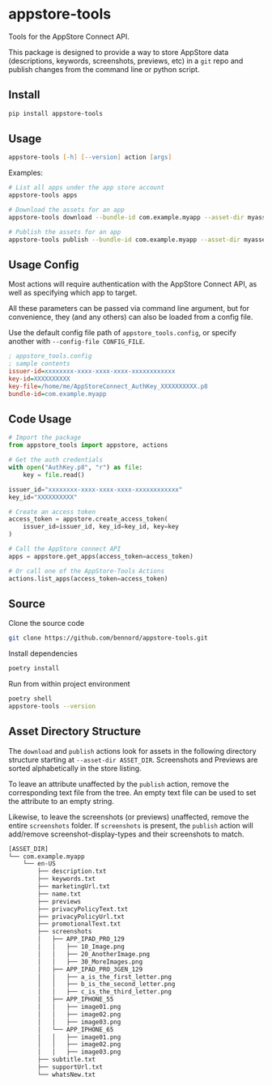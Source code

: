 # appstore-tools

Tools for the AppStore Connect API.

This package is designed to provide a way to store AppStore data (descriptions, keywords, screenshots, previews, etc) in a `git` repo and publish changes from the command line or python script.

## Install

```zsh
pip install appstore-tools
```

## Usage

```zsh
appstore-tools [-h] [--version] action [args]
```

Examples:

```zsh
# List all apps under the app store account
appstore-tools apps

# Download the assets for an app
appstore-tools download --bundle-id com.example.myapp --asset-dir myassets

# Publish the assets for an app
appstore-tools publish --bundle-id com.example.myapp --asset-dir myassets
```

## Usage Config

Most actions will require authentication with the AppStore Connect API, as well as specifying which app to target.

All these parameters can be passed via command line argument, but for convenience, they (and any others) can also be loaded from a config file.

Use the default config file path of `appstore_tools.config`, or specify another with `--config-file CONFIG_FILE`.

```ini
; appstore_tools.config
; sample contents
issuer-id=xxxxxxxx-xxxx-xxxx-xxxx-xxxxxxxxxxxx
key-id=XXXXXXXXXX
key-file=/home/me/AppStoreConnect_AuthKey_XXXXXXXXXX.p8
bundle-id=com.example.myapp
```

## Code Usage

```python
# Import the package
from appstore_tools import appstore, actions

# Get the auth credentials
with open("AuthKey.p8", "r") as file:
    key = file.read()

issuer_id="xxxxxxxx-xxxx-xxxx-xxxx-xxxxxxxxxxxx"
key_id="XXXXXXXXXX"

# Create an access token
access_token = appstore.create_access_token(
    issuer_id=issuer_id, key_id=key_id, key=key
)

# Call the AppStore connect API
apps = appstore.get_apps(access_token=access_token)

# Or call one of the AppStore-Tools Actions
actions.list_apps(access_token=access_token)

```

## Source

Clone the source code

```zsh
git clone https://github.com/bennord/appstore-tools.git
```

Install dependencies

```zsh
poetry install
```

Run from within project environment

```zsh
poetry shell
appstore-tools --version
```

## Asset Directory Structure

The `download` and `publish` actions look for assets in the following directory structure starting at `--asset-dir ASSET_DIR`. Screenshots and Previews are sorted alphabetically in the store listing.

To leave an attribute unaffected by the `publish` action, remove the corresponding text file from the tree. An empty text file can be used to set the attribute to an empty string.

Likewise, to leave the screenshots (or previews) unaffected, remove the entire `screenshots` folder. If `screenshots` is present, the `publish` action will add/remove screenshot-display-types and their screenshots to match.

```zsh
[ASSET_DIR]
└── com.example.myapp
    └── en-US
        ├── description.txt
        ├── keywords.txt
        ├── marketingUrl.txt
        ├── name.txt
        ├── previews
        ├── privacyPolicyText.txt
        ├── privacyPolicyUrl.txt
        ├── promotionalText.txt
        ├── screenshots
        │   ├── APP_IPAD_PRO_129
        │   │   ├── 10_Image.png
        │   │   ├── 20_AnotherImage.png
        │   │   ├── 30_MoreImages.png
        │   ├── APP_IPAD_PRO_3GEN_129
        │   │   ├── a_is_the_first_letter.png
        │   │   ├── b_is_the_second_letter.png
        │   │   ├── c_is_the_third_letter.png
        │   ├── APP_IPHONE_55
        │   │   ├── image01.png
        │   │   ├── image02.png
        │   │   ├── image03.png
        │   └── APP_IPHONE_65
        │   │   ├── image01.png
        │   │   ├── image02.png
        │   │   ├── image03.png
        ├── subtitle.txt
        ├── supportUrl.txt
        └── whatsNew.txt
```
